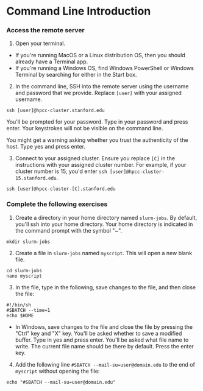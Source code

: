 # Command Line Introduction

### Access the remote server

1. Open your terminal. 
- If you're running MacOS or a Linux distribution OS, then you should already have a Terminal app.
- If you're running a Windows OS, find Windows PowerShell or Windows Terminal by searching for either in the Start box.

2. In the command line, SSH into the remote server using the username and password that we provide. Replace ```[user]``` with your assigned username.

```
ssh [user]@hpcc-cluster.stanford.edu
```

You'll be prompted for your password. Type in your password and press enter. Your keystrokes will not be visible on the command line.

You might get a warning asking whether you trust the authenticity of the host. Type yes and press enter.

3. Connect to your assigned cluster. Ensure you replace ```[C]``` in the instructions with your assigned cluster number. For example, if your cluster number is 15, you'd enter ```ssh [user]@hpcc-cluster-15.stanford.edu```.

```
ssh [user]@hpcc-cluster-[C].stanford.edu
```

### Complete the following exercises

1. Create a directory in your home directory named ```slurm-jobs```. By default, you'll ssh into your home directory. Your home directory is indicated in the command prompt with the symbol "~".

```
mkdir slurm-jobs
```

2. Create a file in ```slurm-jobs``` named ```myscript```. This will open a new blank file.

```
cd slurm-jobs
nano myscript
```

3. In the file, type in the following, save changes to the file, and then close the file:

```
#!/bin/sh
#SBATCH --time=1
echo $HOME
```

- In Windows, save changes to the file and close the file by pressing the "Ctrl" key and "X" key. 
  You'll be asked whether to save a modified buffer. Type in yes and press enter.
  You'll be asked what file name to write. The current file name should be there by default. Press the enter key.

4. Add the following line ```#SBATCH --mail-su=user@domain.edu``` to the end of ```myscript``` without opening the file:

```
echo "#SBATCH --mail-su=user@domain.edu"
```
